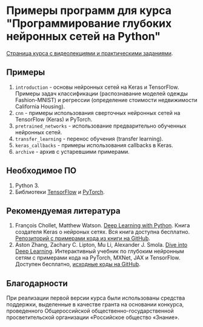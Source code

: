 # Примеры программ для курса "Программирование глубоких нейронных сетей на Python"

[Страница курса с видеолекциями и практическими заданиями](https://www.asozykin.ru/courses/nnpython).

## Примеры

1. `introduction` - основы нейронных сетей на Keras и TensorFlow. Примеры задач классификации (распознавание моделей одежды Fashion-MNIST) и регрессии (определение стоимости недвижимости California Housing).
2. `cnn` - примеры использования сверточных нейронных сетей на TensorFlow (Keras) и PyTorch. 
3. `pretrained_networks` - использование предварительно обученных нейронных сетей.
4. `transfer_learning` - перенос обучения (transfer learning).
5. `keras_callbacks` - примеры использования callbacks в Keras.
6. `archive` - архив с устаревшими примерами.

## Необходимое ПО

1. Python 3.
2. Библиотеки [TensorFlow](https://www.tensorflow.org/) и [PyTorch](https://pytorch.org/).

## Рекомендуемая литература

1. François Chollet, Matthew Watson. [Deep Learning with Python](https://deeplearningwithpython.io/). Книга создателя Keras о нейроных сетях. Вся книга доступна бесплатно. [Репозиторий с примерами кода из книги на GitHub](https://github.com/fchollet/deep-learning-with-python-notebooks).
2. Aston Zhang, Zachary C. Lipton, Mu Li, Alexander J. Smola. [Dive into Deep Learning](https://d2l.ai/). Интерактивный учебник по глубоким нейронным сетям с примерами кода на PyTorch, MXNet, JAX и TensorFlow. Доступен бесплатно, [исходные коды на GitHub](https://github.com/d2l-ai/d2l-en).

## Благодарности

При реализации первой версии курса были использованы средства поддержки, выделенные в качестве гранта на основании конкурса, проведенного Общероссийской общественно-государственной просветительской организации «Российское общество «Знание».
